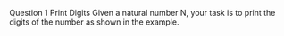 Question 1
Print Digits
Given a natural number N, your task is to print the digits of the number as shown in the example.
